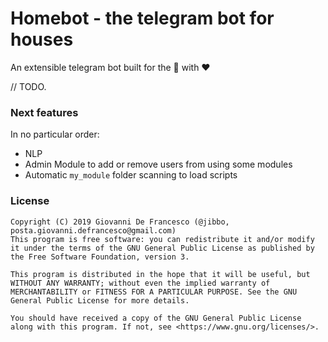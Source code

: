 # Homebot - the telegram bot for houses 

An extensible telegram bot built for the 🏡 with ❤️

// TODO.

### Next features
In no particular order:

- NLP
- Admin Module to add or remove users from using some modules
- Automatic `my_module` folder scanning to load scripts

### License

```
Copyright (C) 2019 Giovanni De Francesco (@jibbo, posta.giovanni.defrancesco@gmail.com)
This program is free software: you can redistribute it and/or modify it under the terms of the GNU General Public License as published by the Free Software Foundation, version 3.

This program is distributed in the hope that it will be useful, but WITHOUT ANY WARRANTY; without even the implied warranty of MERCHANTABILITY or FITNESS FOR A PARTICULAR PURPOSE. See the GNU General Public License for more details.

You should have received a copy of the GNU General Public License along with this program. If not, see <https://www.gnu.org/licenses/>.
```
